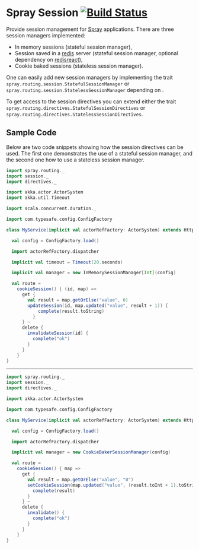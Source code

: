 Spray Session [![Build Status](https://travis-ci.org/gnieh/spray-session.png?branch=master)](https://travis-ci.org/gnieh/spray-session)
=============

Provide session management for [Spray](http://spray.io/) applications.
There are three session managers implemented:
 - In memory sessions (stateful session manager),
 - Session saved in a [redis](http://redis.io/) server (stateful session manager, optional dependency on [redisreact](https://github.com/debasishg/scala-redis-nb/)),
 - Cookie baked sessions (stateless session manager).

One can easily add new session managers by implementing the trait `spray.routing.session.StatefulSessionManager` or `spray.routing.session.StatelessSessionManager`
depending on .

To get access to the session directives you can extend either the trait `spray.routing.directives.StatefulSessionDirectives` or `spray.routing.directives.StatelessSessionDirectives`.

Sample Code
-----------

Below are two code snippets showing how the session directives can be used.
The first one demonstrates the use of a stateful session manager, and the second one how to use a stateless session manager.

```scala
import spray.routing._
import session._
import directives._

import akka.actor.ActorSystem
import akka.util.Timeout

import scala.concurrent.duration._

import com.typesafe.config.ConfigFactory

class MyService(implicit val actorRefFactory: ActorSystem) extends HttpService with StatefulSessionManagerDirectives[Int] {

  val config = ConfigFactory.load()

  import actorRefFactory.dispatcher

  implicit val timeout = Timeout(20.seconds)

  implicit val manager = new InMemorySessionManager[Int](config)

  val route =
    cookieSession() { (id, map) =>
      get {
        val result = map.getOrElse("value", 0)
        updateSession(id, map.updated("value", result + 1)) {
            complete(result.toString)
          }
      } ~
      delete {
        invalidateSession(id) {
          complete("ok")
        }
      }
    }
}
```

* * *

```scala
import spray.routing._
import session._
import directives._

import akka.actor.ActorSystem

import com.typesafe.config.ConfigFactory

class MyService(implicit val actorRefFactory: ActorSystem) extends HttpService with StatelessSessionManagerDirectives[String] {

  val config = ConfigFactory.load()

  import actorRefFactory.dispatcher

  implicit val manager = new CookieBakerSessionManager(config)

  val route =
    cookieSession() { map =>
      get {
        val result = map.getOrElse("value", "0")
        setCookieSession(map.updated("value", (result.toInt + 1).toString)) {
          complete(result)
        }
      } ~
      delete {
        invalidate() {
          complete("ok")
        }
      }
    }
}
```
